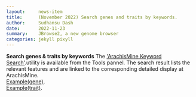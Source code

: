 ```yaml
---
layout:     news-item
title:      (November 2022) Search genes and traits by keywords.
author:     Sudhansu Dash
date:       2022-11-23
summary:    JBrowse2, a new genome browser
categories: jekyll pixyll
---
```


**Search genes & traits by keywords**
The ['ArachisMine Keyword Search'](/tools/keyword-search.html).utility is available from the Tools pannel. The search result lists the relevant features and are linked to the corresponding detailed display at ArachisMine. <br/>
[Example(gene)](https://mines.legumeinfo.org/arachismine/report.do?id=22097371).<br/>
[Example(trait)](https://mines.legumeinfo.org/arachismine/report.do?id=43000004).

